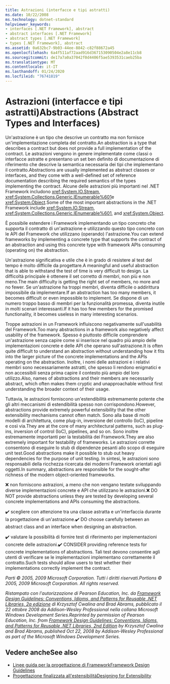```yaml
---
title: Astrazioni (interfacce e tipi astratti)
ms.date: 10/22/2008
ms.technology: dotnet-standard
helpviewer_keywords:
- interfaces [.NET Framework], abstract
- abstract interfaces [.NET Framework]
- abstract types [.NET Framework]
- types [.NET Framework], abstract
ms.assetid: 0a632bc7-9b03-44ee-8842-c82f88672a45
ms.openlocfilehash: 6a4f511af72aad916d367153090504e2a8e11cb8
ms.sourcegitcommit: de17a7a0a37042f0d4406f5ae5393531caeb25ba
ms.translationtype: MT
ms.contentlocale: it-IT
ms.lasthandoff: 01/24/2020
ms.locfileid: "76741819"
---
```

# <a name="abstractions-abstract-types-and-interfaces"></a><span data-ttu-id="6c94c-102">Astrazioni (interfacce e tipi astratti)</span><span class="sxs-lookup"><span data-stu-id="6c94c-102">Abstractions (Abstract Types and Interfaces)</span></span>
<span data-ttu-id="6c94c-103">Un'astrazione è un tipo che descrive un contratto ma non fornisce un'implementazione completa del contratto.</span><span class="sxs-lookup"><span data-stu-id="6c94c-103">An abstraction is a type that describes a contract but does not provide a full implementation of the contract.</span></span> <span data-ttu-id="6c94c-104">Le astrazioni vengono in genere implementate come classi o interfacce astratte e presentano un set ben definito di documentazione di riferimento che descrive la semantica necessaria dei tipi che implementano il contratto.</span><span class="sxs-lookup"><span data-stu-id="6c94c-104">Abstractions are usually implemented as abstract classes or interfaces, and they come with a well-defined set of reference documentation describing the required semantics of the types implementing the contract.</span></span> <span data-ttu-id="6c94c-105">Alcune delle astrazioni più importanti nel .NET Framework includono <xref:System.IO.Stream>, <xref:System.Collections.Generic.IEnumerable%601>e <xref:System.Object>.</span><span class="sxs-lookup"><span data-stu-id="6c94c-105">Some of the most important abstractions in the .NET Framework include <xref:System.IO.Stream>, <xref:System.Collections.Generic.IEnumerable%601>, and <xref:System.Object>.</span></span>

 <span data-ttu-id="6c94c-106">È possibile estendere i Framework implementando un tipo concreto che supporta il contratto di un'astrazione e utilizzando questo tipo concreto con le API del Framework che utilizzano (operando) l'astrazione.</span><span class="sxs-lookup"><span data-stu-id="6c94c-106">You can extend frameworks by implementing a concrete type that supports the contract of an abstraction and using this concrete type with framework APIs consuming (operating on) the abstraction.</span></span>

 <span data-ttu-id="6c94c-107">Un'astrazione significativa e utile che è in grado di resistere al test del tempo è molto difficile da progettare.</span><span class="sxs-lookup"><span data-stu-id="6c94c-107">A meaningful and useful abstraction that is able to withstand the test of time is very difficult to design.</span></span> <span data-ttu-id="6c94c-108">La difficoltà principale è ottenere il set corretto di membri, non più e non meno.</span><span class="sxs-lookup"><span data-stu-id="6c94c-108">The main difficulty is getting the right set of members, no more and no fewer.</span></span> <span data-ttu-id="6c94c-109">Se un'astrazione ha troppi membri, diventa difficile o addirittura impossibile da implementare.</span><span class="sxs-lookup"><span data-stu-id="6c94c-109">If an abstraction has too many members, it becomes difficult or even impossible to implement.</span></span> <span data-ttu-id="6c94c-110">Se dispone di un numero troppo basso di membri per la funzionalità promessa, diventa inutile in molti scenari interessanti.</span><span class="sxs-lookup"><span data-stu-id="6c94c-110">If it has too few members for the promised functionality, it becomes useless in many interesting scenarios.</span></span>

 <span data-ttu-id="6c94c-111">Troppe astrazioni in un Framework influiscono negativamente sull'usabilità del Framework.</span><span class="sxs-lookup"><span data-stu-id="6c94c-111">Too many abstractions in a framework also negatively affect usability of the framework.</span></span> <span data-ttu-id="6c94c-112">Spesso è piuttosto difficile comprendere un'astrazione senza capire come si inserisce nel quadro più ampio delle implementazioni concrete e delle API che operano sull'astrazione.</span><span class="sxs-lookup"><span data-stu-id="6c94c-112">It is often quite difficult to understand an abstraction without understanding how it fits into the larger picture of the concrete implementations and the APIs operating on the abstraction.</span></span> <span data-ttu-id="6c94c-113">Inoltre, i nomi delle astrazioni e i relativi membri sono necessariamente astratti, che spesso li rendono enigmatici e non accessibili senza prima capire il contesto più ampio del loro utilizzo.</span><span class="sxs-lookup"><span data-stu-id="6c94c-113">Also, names of abstractions and their members are necessarily abstract, which often makes them cryptic and unapproachable without first understanding the broader context of their usage.</span></span>

 <span data-ttu-id="6c94c-114">Tuttavia, le astrazioni forniscono un'estendibilità estremamente potente che gli altri meccanismi di estendibilità spesso non corrispondono.</span><span class="sxs-lookup"><span data-stu-id="6c94c-114">However, abstractions provide extremely powerful extensibility that the other extensibility mechanisms cannot often match.</span></span> <span data-ttu-id="6c94c-115">Sono alla base di molti modelli di architettura, come plug-in, inversione del controllo (IoC), pipeline e così via.</span><span class="sxs-lookup"><span data-stu-id="6c94c-115">They are at the core of many architectural patterns, such as plug-ins, inversion of control (IoC), pipelines, and so on.</span></span> <span data-ttu-id="6c94c-116">Sono inoltre estremamente importanti per la testabilità dei Framework.</span><span class="sxs-lookup"><span data-stu-id="6c94c-116">They are also extremely important for testability of frameworks.</span></span> <span data-ttu-id="6c94c-117">Le astrazioni corrette consentono di eseguire lo stub di dipendenze pesanti allo scopo di eseguire unit test.</span><span class="sxs-lookup"><span data-stu-id="6c94c-117">Good abstractions make it possible to stub out heavy dependencies for the purpose of unit testing.</span></span> <span data-ttu-id="6c94c-118">In sintesi, le astrazioni sono responsabili della ricchezza ricercata dei moderni Framework orientati agli oggetti.</span><span class="sxs-lookup"><span data-stu-id="6c94c-118">In summary, abstractions are responsible for the sought-after richness of the modern object-oriented frameworks.</span></span>

 <span data-ttu-id="6c94c-119">❌ non forniscono astrazioni, a meno che non vengano testate sviluppando diverse implementazioni concrete e API che utilizzano le astrazioni.</span><span class="sxs-lookup"><span data-stu-id="6c94c-119">❌ DO NOT provide abstractions unless they are tested by developing several concrete implementations and APIs consuming the abstractions.</span></span>

 <span data-ttu-id="6c94c-120">✔️ scegliere con attenzione tra una classe astratta e un'interfaccia durante la progettazione di un'astrazione.</span><span class="sxs-lookup"><span data-stu-id="6c94c-120">✔️ DO choose carefully between an abstract class and an interface when designing an abstraction.</span></span>

 <span data-ttu-id="6c94c-121">✔️ valutare la possibilità di fornire test di riferimento per implementazioni concrete delle astrazioni.</span><span class="sxs-lookup"><span data-stu-id="6c94c-121">✔️ CONSIDER providing reference tests for concrete implementations of abstractions.</span></span> <span data-ttu-id="6c94c-122">Tali test devono consentire agli utenti di verificare se le implementazioni implementano correttamente il contratto.</span><span class="sxs-lookup"><span data-stu-id="6c94c-122">Such tests should allow users to test whether their implementations correctly implement the contract.</span></span>

 <span data-ttu-id="6c94c-123">*Parti © 2005, 2009 Microsoft Corporation. Tutti i diritti riservati.*</span><span class="sxs-lookup"><span data-stu-id="6c94c-123">*Portions © 2005, 2009 Microsoft Corporation. All rights reserved.*</span></span>

 <span data-ttu-id="6c94c-124">*Ristampato con l'autorizzazione di Pearson Education, Inc. da [Framework Design Guidelines: Conventions, Idioms, and Patterns for Reusable .NET Libraries, 2a edizione](https://www.informit.com/store/framework-design-guidelines-conventions-idioms-and-9780321545619) di Krzysztof Cwalina and Brad Abrams, pubblicato il 22 ottobre 2008 da Addison-Wesley Professional nella collana Microsoft Windows Development Series.*</span><span class="sxs-lookup"><span data-stu-id="6c94c-124">*Reprinted by permission of Pearson Education, Inc. from [Framework Design Guidelines: Conventions, Idioms, and Patterns for Reusable .NET Libraries, 2nd Edition](https://www.informit.com/store/framework-design-guidelines-conventions-idioms-and-9780321545619) by Krzysztof Cwalina and Brad Abrams, published Oct 22, 2008 by Addison-Wesley Professional as part of the Microsoft Windows Development Series.*</span></span>

## <a name="see-also"></a><span data-ttu-id="6c94c-125">Vedere anche</span><span class="sxs-lookup"><span data-stu-id="6c94c-125">See also</span></span>

- [<span data-ttu-id="6c94c-126">Linee guida per la progettazione di Framework</span><span class="sxs-lookup"><span data-stu-id="6c94c-126">Framework Design Guidelines</span></span>](../../../docs/standard/design-guidelines/index.md)
- [<span data-ttu-id="6c94c-127">Progettazione finalizzata all'estensibilità</span><span class="sxs-lookup"><span data-stu-id="6c94c-127">Designing for Extensibility</span></span>](../../../docs/standard/design-guidelines/designing-for-extensibility.md)
